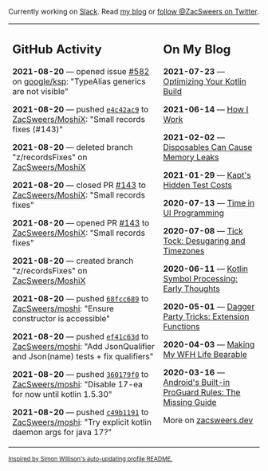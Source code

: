 Currently working on [Slack](https://slack.com/). Read [my blog](https://zacsweers.dev/) or [follow @ZacSweers on Twitter](https://twitter.com/ZacSweers).

<table><tr><td valign="top" width="60%">

## GitHub Activity
<!-- githubActivity starts -->
**2021-08-20** — opened issue [#582](https://api.github.com/repos/google/ksp/issues/582) on [google/ksp](https://api.github.com/repos/google/ksp): "TypeAlias generics are not visible"

**2021-08-20** — pushed [`e4c42ac9`](https://github.com/ZacSweers/MoshiX/commit/e4c42ac96f9aa0b693051f1087bfdbf0114ba4c7) to [ZacSweers/MoshiX](https://api.github.com/repos/ZacSweers/MoshiX): "Small records fixes (#143)"

**2021-08-20** — deleted branch "z/recordsFixes" on [ZacSweers/MoshiX](https://api.github.com/repos/ZacSweers/MoshiX)

**2021-08-20** — closed PR [#143](https://api.github.com/repos/ZacSweers/MoshiX/pulls/143) to [ZacSweers/MoshiX](https://api.github.com/repos/ZacSweers/MoshiX): "Small records fixes"

**2021-08-20** — opened PR [#143](https://api.github.com/repos/ZacSweers/MoshiX/pulls/143) to [ZacSweers/MoshiX](https://api.github.com/repos/ZacSweers/MoshiX): "Small records fixes"

**2021-08-20** — created branch "z/recordsFixes" on [ZacSweers/MoshiX](https://api.github.com/repos/ZacSweers/MoshiX)

**2021-08-20** — pushed [`68fcc689`](https://github.com/ZacSweers/moshi/commit/68fcc689cec06fbb15f769dc23af1509c106afaf) to [ZacSweers/moshi](https://api.github.com/repos/ZacSweers/moshi): "Ensure constructor is accessible"

**2021-08-20** — pushed [`ef41c63d`](https://github.com/ZacSweers/moshi/commit/ef41c63dceb56f52404a2086dd01c81bddba8fa1) to [ZacSweers/moshi](https://api.github.com/repos/ZacSweers/moshi): "Add JsonQualifier and Json(name) tests + fix qualifiers"

**2021-08-20** — pushed [`360179f0`](https://github.com/ZacSweers/moshi/commit/360179f0d56a8c62f9663513ec7df63bfa7d7c39) to [ZacSweers/moshi](https://api.github.com/repos/ZacSweers/moshi): "Disable 17-ea for now until kotlin 1.5.30"

**2021-08-20** — pushed [`c49b1191`](https://github.com/ZacSweers/moshi/commit/c49b11916f204d01e7177bdd6630cbfbc577d71e) to [ZacSweers/moshi](https://api.github.com/repos/ZacSweers/moshi): "Try explicit kotlin daemon args for java 17?"
<!-- githubActivity ends -->
</td><td valign="top" width="40%">

## On My Blog
<!-- blog starts -->
**2021-07-23** — [Optimizing Your Kotlin Build](https://www.zacsweers.dev/optimizing-your-kotlin-build/)

**2021-06-14** — [How I Work](https://www.zacsweers.dev/how-i-work/)

**2021-02-02** — [Disposables Can Cause Memory Leaks](https://www.zacsweers.dev/disposables-can-cause-memory-leaks/)

**2021-01-29** — [Kapt's Hidden Test Costs](https://www.zacsweers.dev/kapts-hidden-test-costs/)

**2020-07-13** — [Time in UI Programming](https://www.zacsweers.dev/time-in-ui/)

**2020-07-08** — [Tick Tock: Desugaring and Timezones](https://www.zacsweers.dev/ticktock-desugaring-timezones/)

**2020-06-11** — [Kotlin Symbol Processing: Early Thoughts](https://www.zacsweers.dev/kotlin-symbol-processor-early-thoughts/)

**2020-05-01** — [Dagger Party Tricks: Extension Functions](https://www.zacsweers.dev/dagger-party-tricks-extension-functions/)

**2020-04-03** — [Making My WFH Life Bearable](https://www.zacsweers.dev/making-wfh-life-bearable/)

**2020-03-16** — [Android's Built-in ProGuard Rules: The Missing Guide](https://www.zacsweers.dev/android-proguard-rules/)
<!-- blog ends -->
More on [zacsweers.dev](https://zacsweers.dev/)
</td></tr></table>

<sub><a href="https://simonwillison.net/2020/Jul/10/self-updating-profile-readme/">Inspired by Simon Willison's auto-updating profile README.</a></sub>